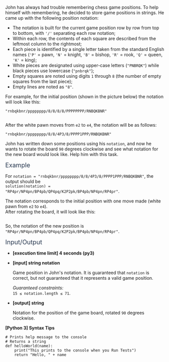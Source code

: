 <p>John has always had trouble remembering chess game positions. To help himself with remembering, he decided to store game positions in strings. He came up with the following position notation:</p>
<ul>
<li>The notation is built for the current game position row by row from top to bottom, with <code>'/'</code> separating each row notation;</li>
<li>Within each row, the contents of each square are described from the leftmost column to the rightmost;</li>
<li>Each piece is identified by a single letter taken from the standard English names (<code>'P'</code> = pawn, <code>'N'</code> = knight, <code>'B'</code> = bishop, <code>'R'</code> = rook, <code>'Q'</code> = queen, <code>'K'</code> = king);</li>
<li>White pieces are designated using upper-case letters (<code>"PNBRQK"</code>) while black pieces use lowercase (<code>"pnbrqk"</code>);</li>
<li>Empty squares are noted using digits <code>1</code> through <code>8</code> (the number of empty squares from the last piece);</li>
<li>Empty lines are noted as <code>"8"</code>.</li>
</ul>
<p>For example, for the initial position (shown in the picture below) the notation will look like this:</p>
<p><code>"rnbqkbnr/pppppppp/8/8/8/8/PPPPPPPP/RNBQKBNR"</code></p>
<p><img src="https://codesignal.s3.amazonaws.com/tasks/chessNotation/img/initial.jpg?_tm=1624651524906" alt /></p>
<p>After the white pawn moves from <code>e2</code> to <code>e4</code>, the notation will be as follows:</p>
<p><code>"rnbqkbnr/pppppppp/8/8/4P3/8/PPPP1PPP/RNBQKBNR"</code></p>
<p>John has written down some positions using his <code>notation</code>, and now he wants to rotate the board <code>90</code> degrees clockwise and see what notation for the new board would look like. Help him with this task.</p>
<p><span class="markdown--header" style="color:#2b3b52;font-size:1.4em">Example</span></p>
<p>For <code>notation = "rnbqkbnr/pppppppp/8/8/4P3/8/PPPP1PPP/RNBQKBNR"</code>, the output should be<br />
<code>solution(notation) = "RP4pr/NP4pn/BP4pb/QP4pq/K2P2pk/BP4pb/NP4pn/RP4pr"</code>.</p>
<p>The notation corresponds to the initial position with one move made (white pawn from <code>e2</code> to <code>e4</code>).<br />
After rotating the board, it will look like this:</p>
<p><img src="https://codesignal.s3.amazonaws.com/tasks/chessNotation/img/example.jpg?_tm=1624651525201" alt /></p>
<p>So, the notation of the new position is <code>"RP4pr/NP4pn/BP4pb/QP4pq/K2P2pk/BP4pb/NP4pn/RP4pr"</code>.</p>
<p><span class="markdown--header" style="color:#2b3b52;font-size:1.4em">Input/Output</span></p>
<ul>
<li>
<p><strong>[execution time limit] 4 seconds (py3)</strong></p>
</li>
<li>
<p><strong>[input] string notation</strong></p>
<p>Game position in John's notation. It is guaranteed that <code>notation</code> is correct, but not guaranteed that it represents a valid game position.</p>
<p><em>Guaranteed constraints:</em><br />
<code>15 ≤ notation.length ≤ 71</code>.</p>
</li>
<li>
<p><strong>[output] string</strong></p>
<p>Notation for the position of the game board, rotated <code>90</code> degrees clockwise.</p>
</li>
</ul>
<p><strong>[Python 3] Syntax Tips</strong></p>
<pre><code class="language-python"><span class="hljs-comment"># Prints help message to the console</span>
<span class="hljs-comment"># Returns a string</span>
<span class="hljs-keyword">def</span> <span class="hljs-title function_">helloWorld</span>(<span class="hljs-params">name</span>):
    <span class="hljs-built_in">print</span>(<span class="hljs-string">"This prints to the console when you Run Tests"</span>)
    <span class="hljs-keyword">return</span> <span class="hljs-string">"Hello, "</span> + name

</code></pre>
